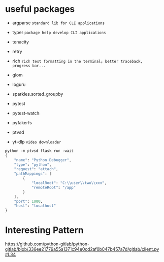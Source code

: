 # useful packages

- argparse `standard lib for CLI applications`
- typer `package help develop CLI applications`
- tenacity
- retry
- rich `rich text formatting in the terminal; better traceback, progress bar...`

- glom
- loguru

- sparkles.sorted_groupby

- pytest
- pytest-watch
- pyfakerfs

- ptvsd

- yt-dlp `video downloader`

```py
python -m ptvsd flask run -wait
{
    "name": "Python Debugger",
    "type": "python",
    "request": "attach",
    "pathMappings": [
        {
            "localRoot": "C:\\user\\twu\\xxx",
            "remoteRoot": "/app"
        }
    ],
    "port": 1000,
    "host": "localhost"
}
```

# Interesting Pattern

<https://github.com/python-gitlab/python-gitlab/blob/336ee21779a55a1371c94e0cd2af0b047b457a7d/gitlab/client.py#L34>
